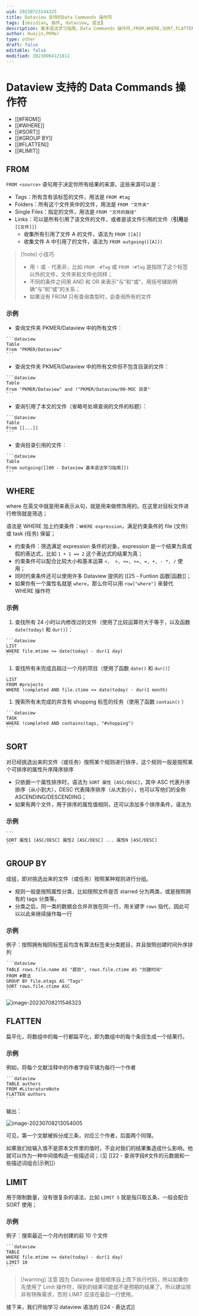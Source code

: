 ```yaml
---
uid: 20230723144325
title: Dataview 支持的Data Commands 操作符
tags: [obsidian, 插件, dataview, 语法]
description: 基本语法学习指南，Data Commands 操作符,FROM,WHERE,SORT,FLATTEN,LIMIT,GROUP BY
author: Huajin,PKMer
type: other
draft: false
editable: false
modified: 20230904121811
---
```


# Dataview 支持的 Data Commands 操作符

- [[#FROM]]
- [[#WHERE]]
- [[#SORT]]
- [[#GROUP BY]]
- [[#FLATTEN]]
- [[#LIMIT]]

## FROM

`FROM <source>` 语句用于决定你所有结果的来源，这些来源可以是：

- Tags：所有含有该标签的文件，用法是 `FROM #tag`
- Folders：所有这个文件夹中的文件，用法是 `FROM "文件夹"`
- Single Files：指定的文件，用法是 `FROM "文件的路径"`
- Links：可以是所有引用了该文件的文件，或者是该文件引用的文件（**引用**是 `[[文件]]`）
	- 收集所有引用了文件 A 的文件，语法为 `FROM [[A]]`
	- 收集文件 A 中引用了的文件，语法为 `FROM outgoing([[A]])`

> [!note] 小技巧
> - 用 `!` 或 `-` 代表非，比如 ` FROM -#Tag ` 或 `FROM !#Tag` 是指除了这个标签以外的文件，文件夹和文件也同样；
> - 不同的条件之间用 AND 和 OR 来表示“与”和“或”，用括号辅助明确“与”和“或”的关系；
> - 如果没有 FROM 只有查询类型时，会查询所有的文件

### 示例

- 查询文件夹 PKMER/Dataview 中的所有文件：

`````示例代码
```dataview
Table 
From "PKMER/Dataview"
```
`````

- 查询文件夹 PKMER/Dataview 中的所有文件但不包含目录的文件：

`````示例代码
```dataview
Table 
From "PKMER/Dataview" and !"PKMER/Dataview/00-MOC 目录"
```
`````

- 查询引用了本文的文件（省略号处填查询的文件的标题）：

`````示例代码
```dataview
Table 
From [[...]]
```
`````

- 查询目录引用的文件：

`````示例代码
```dataview
Table 
From outgoing([[00 - Dataview 基本语法学习指南]])
```
`````

## WHERE

where 在英文中就是用来表示从句，就是用来做修饰用的。在这里对目标文件进行修饰就是筛选；

语法是 WHERE 加上约束条件：`WHERE expression`，满足约束条件的 file (文件) 或 task (任务) 保留；

- 约束条件：筛选满足 expression 条件的对象，expression 是一个结果为真或假的表达式，比如 `1 + 1 == 2` 这个表达式的结果为真；
- 约束条件可以配合比较大小和基本运算 `<,  >, <=, >=, =, +, - *, /` 使用；
- 同时约束条件还可以使用许多 Dataview 提供的 [[25 - Funtion 函数|函数]]；
- 如果你有一个属性名就是 `where`，那么你可以用 `row["where"]` 来替代 WHERE 操作符

### 示例

1. 查找所有 24 小时以内修改过的文件（使用了比较运算符大于等于，以及函数 `date(today)` 和 `dur()`）：

`````示例代码
```dataview
LIST
WHERE file.mtime >= date(today) - dur(1 day)
```
`````

1. 查找所有未完成且超过一个月的项目（使用了函数 `date()` 和 `dur()`）

```dataview
LIST 
FROM #projects 
WHERE !completed AND file.ctime <= date(today) - dur(1 month)
```

1. 搜索所有未完成的并含有 shopping 标签的任务（使用了函数 `contain()` ）

`````示例代码
```dataview
TASK 
WHERE !completed AND contains(tags, "#shopping") 
```
`````

## SORT

对已经挑选出来的文件（或任务）按照某个规则进行排序，这个规则一般是按照某个可排序的属性升序降序排序

- 只依据一个属性排序时，语法为 `SORT 属性 [ASC/DESC]`，其中 ASC 代表升序排序（从小到大），DESC 代表降序排序（从大到小），也可以写他们的全称 ASCENDING/DESCENDING；
- 如果有两个文件，用于排序的属性值相同，还可以添加多个排序条件，语法为

### 示例

`````示例代码
```
SORT 属性1 [ASC/DESC] 属性2 [ASC/DESC] ... 属性N [ASC/DESC]
```
`````

## GROUP BY

成组，即对挑选出来的文件（或任务）按照某种规则进行分组。

- 规则一般是按照属性分类，比如按照文件是否 starred 分为两类，或是按照拥有的 tags 分类等。
- 分类之后，同一类的数据会合并并放在同一行，用关键字 `rows` 指代，因此可以以此来继续操作每一行

### 示例

例子：按照拥有相同标签且均含有算法标签来分类题目，并且按照创建时间升序排列

`````示例代码
```dataview
TABLE rows.file.name AS "题目", rows.file.ctime AS "创建时间"
FROM #算法 
GROUP BY file.etags AS "Tags"
SORT rows.file.ctime ASC
```
`````

![image-20230708211546323](https://cdn.pkmer.cn/images/image-20230708211546323.png!pkmer)

## FLATTEN

扁平化，将数组中的每一行都扁平化，即为数组中的每个条目生成一个结果行。

### 示例

例如，将每个文献注释中的作者字段平铺为每行一个作者

`````示例代码
```dataview
TABLE authors
FROM #LiteratureNote
FLATTEN authors
```
`````

输出：

![image-20230708213054005](https://cdn.pkmer.cn/images/image-20230708213054005.png!pkmer)

可见，第一个文献被拆分成三条，对应三个作者，后面两个同理。

如果我们给输入值不是原本文件里的值时，不会对我们的结果集造成什么影响。他就可以作为一种中间值构造一些描述词；（见 [[22 - 查询字段#文件的元数据和一些描述词组合|示例]]）

## LIMIT

用于限制数量，没有很复杂的语法，比如 `LIMIT 5` 就是指只取五条，一般会配合 SORT 使用；

### 示例

例子：搜索最近一个月内创建的前 10 个文件

`````示例代码
```dataview
TABLE
WHERE file.mtime >= date(today) - dur(1 day)
LIMIT 10
```
`````

> [!warning] 注意
> 因为 Dataview 是按顺序自上而下执行代码，所以如果你先使用了 Limit 操作符，得到的结果可能就不是预期的结果了。所以建议除非有特殊需求，否则 LIMIT 应该在最后一行使用。

接下来，我们开始学习 dataview 语法的 [[24 - 表达式]]